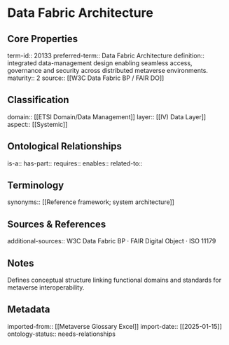 # Data Fabric Architecture

## Core Properties
term-id:: 20133
preferred-term:: Data Fabric Architecture
definition:: integrated data-management design enabling seamless access, governance and security across distributed metaverse environments.
maturity:: 2
source:: [[W3C Data Fabric BP / FAIR DO]]

## Classification
domain:: [[ETSI Domain/Data Management]]
layer:: [[IV) Data Layer]]
aspect:: [[Systemic]]

## Ontological Relationships
is-a:: 
has-part:: 
requires:: 
enables:: 
related-to:: 

## Terminology
synonyms:: [[Reference framework; system architecture]]

## Sources & References
additional-sources:: W3C Data Fabric BP · FAIR Digital Object · ISO 11179

## Notes
Defines conceptual structure linking functional domains and standards for metaverse interoperability.

## Metadata
imported-from:: [[Metaverse Glossary Excel]]
import-date:: [[2025-01-15]]
ontology-status:: needs-relationships